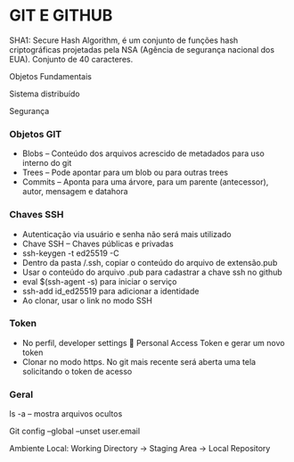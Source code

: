 # GIT E GITHUB

SHA1: Secure Hash Algorithm, é um conjunto de funções hash criptográficas projetadas pela NSA (Agência de segurança nacional dos EUA). Conjunto de 40 caracteres.

Objetos Fundamentais

Sistema distribuído

Segurança

### Objetos GIT

- Blobs – Conteúdo dos arquivos acrescido de metadados para uso interno do git
- Trees – Pode apontar para um blob ou para outras trees
- Commits – Aponta para uma árvore, para um parente (antecessor), autor, mensagem e datahora

### Chaves SSH

- Autenticação via usuário e senha não será mais utilizado
- Chave SSH – Chaves públicas e privadas
- ssh-keygen -t ed25519 -C <email>
- Dentro da pasta /.ssh, copiar o conteúdo do arquivo de extensão.pub
- Usar o conteúdo do arquivo .pub para cadastrar a chave ssh no github
- eval $(ssh-agent -s) para iniciar o serviço
- ssh-add id_ed25519 para adicionar a identidade
- Ao clonar, usar o link no modo SSH

### Token

- No perfil, developer settings  Personal Access Token e gerar um novo token
- Clonar no modo https. No git mais recente será aberta uma tela solicitando o token de acesso

### Geral

ls -a – mostra arquivos ocultos

Git config –global –unset user.email

Ambiente Local: Working Directory -> Staging Area -> Local Repository
